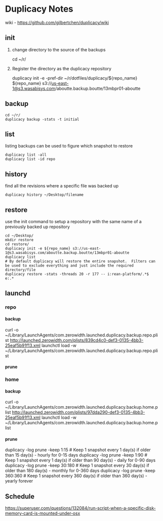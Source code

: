 # Duplicacy Notes

wiki - https://github.com/gilbertchen/duplicacy/wiki


## init

1. change directory to the source of the backups

    cd ~/r/
    
2. Register the directory as the duplicacy repository

    duplicacy init -e -pref-dir ~/r/dotfiles/duplicacy/${repo_name} ${repo_name} s3://us-east-1@s3.wasabisys.com/aboutte.backup.boutte/13mbpr01-aboutte


## backup

    cd ~/r/
    duplicacy backup -stats -t initial
    

## list

listing backups can be used to figure which snapshot to restore

    duplicacy list -all
    duplicacy list -id repo
    
## history

find all the revisions where a specific file was backed up

    duplicacy history ~/Desktop/filename    

## restore

use the init command to setup a repository with the same name of a previously backed up repository

    cd ~/Desktop/
    mkdir restore
    cd restore/
    duplicacy init -e ${repo_name} s3://us-east-1@s3.wasabisys.com/aboutte.backup.boutte/13mbpr01-aboutte
    duplicacy list
    # By default duplicacy will restore the entire snapshot.  Filters can be used to exclude everything and just include the required directory/file 
    duplicacy restore -stats -threads 20 -r 177 -- i:rean-platform/.*$  e:.*

## launchd

### repo

#### backup

curl -o ~/Library/LaunchAgents/com.zerowidth.launched.duplicacy.backup.repo.plist http://launched.zerowidth.com/plists/839cd4c0-def3-0135-4bb3-25eaf5b91f13.xml
launchctl load -w ~/Library/LaunchAgents/com.zerowidth.launched.duplicacy.backup.repo.plist

#### prune

### home

#### backup

curl -o ~/Library/LaunchAgents/com.zerowidth.launched.duplicacy.backup.home.plist http://launched.zerowidth.com/plists/97dda290-def3-0135-4bb3-25eaf5b91f13.xml
launchctl load -w ~/Library/LaunchAgents/com.zerowidth.launched.duplicacy.backup.home.plist

#### prune

duplicacy -log prune -keep 1:15      # Keep 1 snapshot every 1 day(s) if older than 15 day(s)    - hourly for 0-15 days
duplicacy -log prune -keep 1:90      # Keep 1 snapshot every 1 day(s) if older than 90 day(s)    - daily for 0-90 days
duplicacy -log prune -keep 30:180    # Keep 1 snapshot every 30 day(s) if older than 180 day(s)  - monthly for 0-360 days
duplicacy -log prune -keep 360:360   # Keep 1 snapshot every 360 day(s) if older than 360 day(s) - yearly forever


## Schedule

https://superuser.com/questions/132084/run-script-when-a-specific-disk-memory-card-is-mounted-under-osx